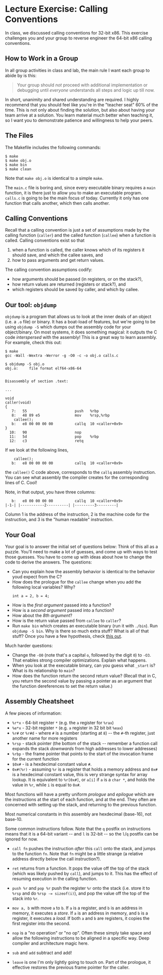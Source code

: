# Lecture Exercise: Calling Conventions

In class, we discussed calling conventions for 32-bit x86.
This exercise challenges you and your group to reverse engineer the 64-bit x86 calling conventions.

## How to Work in a Group

In all group activities in class and lab, the main rule I want each group to abide by is this:

> Your group should *not* proceed with additional implementation or debugging until *everyone* understands all steps and logic up till now.

In short, unanimity and shared understanding are required.
I highly recommend that you should feel like you're in the "teacher seat" 60% of the time.
This is not only about finding the solution, but also about having your team arrive at a solution.
You learn material much better when teaching it, so I want you to demonstrate patience and willingness to help your peers.

## The Files

The Makefile includes the following commands:

```
$ make
$ make obj.o
$ make bin
$ make clean
```

Note that `make obj.o` is identical to a simple `make`.

The `main.c` file is boring and, since every executable binary requires a `main` function, it is there just to allow you to make an executable program.
`calls.c` is going to be the main focus of today.
Currently it only has one function that calls another, which then calls another.

## Calling Conventions

Recall that a calling convention is just a set of assumptions made by the calling function (`caller`) and the called function (`callee`) when a function is called.
Calling conventions exist so that

1. when a function is called, the caller knows which of its registers it should save, and which the callee saves, and
2. how to pass arguments and get return values.

The calling convention assumptions codify:

- how arguments should be passed (in registers, or on the stack?),
- how return values are returned (registers or stack?), and
- which registers should be saved by caller, and which by callee.

## Our tool: `objdump`

`objdump` is a program that allows us to look at the inner deals of an object (i.e. a `.o` file) or binary.
It has a boat-load of features, but we're going to be using `objdump -S` which dumps out the assembly code for your object/binary.
On most systems, it does something magical: it outputs the C code *interspersed* with the assembly!
This is a great way to learn assembly.
For example, check this out:

```
$ make
gcc -Wall -Wextra -Werror -g -O0 -c -o obj.o calls.c

$ objdump -S obj.o
obj.o:     file format elf64-x86-64


Disassembly of section .text:

...

void
caller(void)
{
   7:	55                   	push   %rbp
   8:	48 89 e5             	mov    %rsp,%rbp
	callee();
   b:	e8 00 00 00 00       	callq  10 <caller+0x9>
}
  10:	90                   	nop
  11:	5d                   	pop    %rbp
  12:	c3                   	retq
```

If we look at the following lines,

```
	callee();
   b:	e8 00 00 00 00       	callq  10 <caller+0x9>
```

the `callee()` C code above, corresponds to the `callq` assembly instruction.
You can see what assembly the compiler creates for the corresponding lines of C.
Cool!

Note, in that output, you have three columns:

```
   b:	e8 00 00 00 00       	callq  10 <caller+0x9>
|-1-| |-----------2----------| |---------3---------|
```

Column 1 is the address of the instruction, 2 is the machine code for
the instruction, and 3 is the "human readable" instruction.

## Your Goal

Your goal is to answer the initial set of questions below:
Think of this all as a puzzle.
You'll need to make a lot of guesses, and come up with ways to test those guesses.
You have to come up with ideas about how to change the code to derive the answers.
The questions:

- Can you explain how the assembly behavior is identical to the behavior youd expect from the C?
- How does the prologue for the `callee` change when you add the following local variables? Why?
	```
	int a = 2, b = 4;
	```
- How is the *first argument* passed into a function?
- How is a *second argument* passed into a function?
- How about the *8th argument*?
- How is the return value passed from `callee` to `caller`?
- Run `make bin` which creates an executable binary (run it with `./bin`).
	Run `objdump -S bin`.
	Why is there so much extra stuff? 
	What is all of that stuff?
	Once you have a few hypothesis, check [this out](http://dbp-consulting.com/tutorials/debugging/linuxProgramStartup.html).

Much harder questions:

- Change the `-O0` (note that's a capital `o`, followed by the digit `0`) to `-O3`.
	That enables strong compiler optimizations.
	Explain what happens.
- When you look at the executable binary, can you guess what `_start` is?
	What is its relationship to `main`?
- How does the function return the second return value?
	(Recall that in C, you return the second value by passing a pointer as an argument that the function dereferences to set the return value.)

## Assembly Cheatsheet

A few pieces of information:

- `%r*x` - 64-bit register `*` (e.g. the `a` register for `%rax`)
- `%e*x` - 32-bit register `*` (e.g. `a` register in 32 bit bit `%eax`)
- `%r#` or `%r#d` - where `#` is a number (starting at `8`) -- the `#`-th register, just another name for more registers
- `%rsp` - stack pointer (the bottom of the stack -- remember a function call expands the stack *downwards* from high addresses to lower addresses)
- `%rbp` - the frame pointer that points to the start of the invocation frame for the current function
- `$0x#` - is a hexdecimal constant value `#`.
- `0x#(%r)` - assuming `%r` is a register that holds a memory address and `0x#` is a hexdecimal constant value, this is very strange syntax for array lookup.
	It is equivalent to `%r[0x#]`, or `a[i]` if `a` is a `char *`, and holds the value in `%r`, while `i` is equal to `0x#`.

Most functions will have a pretty uniform *prologue* and *epilogue* which are the instructions at the start of each function, and at the end.
They often are concerned with setting up the stack, and returning to the previous function.

Most numerical constants in this assembly are hexdecimal (base-16), not base-10.

Some common instructions follow.
Note that the `q` postfix on instructions means that it is a 64-bit variant -- and `l` is 32-bit -- so the `l`/`q` postfix can be ignored for now.

- `call fn` pushes the instruction *after* this `call` onto the stack, and jumps to the function `fn`.
	Note that `fn` might be a little strange (a relative address directly below the call instruction?).
- `ret` returns from a function.
	It pops the value off the top of the stack (which was likely pushed by `call`), and jumps to it.
	This has the effect of resuming execution in the calling function.
- `push %r` and `pop %r` push the register `%r` onto the stack (i.e. store it to `%rsp` and do `%rsp -= sizeof(i)`), and pop the value off the top of the stack into `%r`.
- `mov a, b` with move `a` to `b`.
	If `a` is a register, and `b` is an address in memory, it executes a *store*.
	If `a` is an address in memory, and `b` is a register, it executes a *load*.
	If both `a` and `b` are registers, it copies the first register into the second.
- `nop` is a "no operation" or "no op".
	Often these simply take space and allow the following instructions to be aligned in a specific way.
	Deep compiler and architecture magic here.
- `sub` and `add` subtract and add!

- `leave` is one I'm only lightly going to touch on.
	Part of the prologue, it effective restores the previous frame pointer for the caller.

